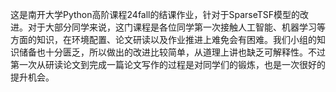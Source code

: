 这是南开大学Python高阶课程24fall的结课作业，针对于SparseTSF模型的改进。对于大部分同学来说，这门课程是各位同学第一次接触人工智能、机器学习等方面的知识，在环境配置、论文研读以及作业推进上难免会有困难。我们小组的知识储备也十分匮乏，所以做出的改进比较简单，从道理上讲也缺乏可解释性。不过第一次从研读论文到完成一篇论文写作的过程是对同学们的锻炼，也是一次很好的提升机会。
